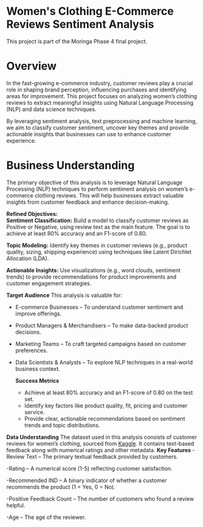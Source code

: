 # Women's Clothing E-Commerce Reviews Sentiment Analysis
This project is part of the Moringa Phase 4 final project.

# Overview
In the fast-growing e-commerce industry, customer reviews play a crucial role in shaping brand perception, influencing purchases and identifying areas for improvement. This project focuses on analyzing women’s clothing reviews to extract meaningful insights using Natural Language Processing (NLP) and data science techniques.

By leveraging sentiment analysis, text preprocessing and machine learning, we aim to classify customer sentiment, uncover key themes and provide actionable insights that businesses can use to enhance customer experience.

# Business Understanding
The primary objective of this analysis is to leverage Natural Language Processing (NLP) techniques to perform sentiment analysis on women’s e-commerce clothing reviews. This will help businesses extract valuable insights from customer feedback and enhance decision-making.

**Refined Objectives:**  
**Sentiment Classification:** Build a model to classify customer reviews as Positive or Negative, using review text as the main feature. The goal is to achieve at least 80% accuracy and an F1-score of 0.80.

**Topic Modeling:** Identify key themes in customer reviews (e.g., product quality, sizing, shipping experience) using techniques like Latent Dirichlet Allocation (LDA).

**Actionable Insights:** Use visualizations (e.g., word clouds, sentiment trends) to provide recommendations for product improvements and customer engagement strategies.

**Target Audience**
This analysis is valuable for:
- E-commerce Businesses – To understand customer sentiment and improve offerings.
- Product Managers & Merchandisers – To make data-backed product decisions.
- Marketing Teams – To craft targeted campaigns based on customer preferences.
- Data Scientists & Analysts – To explore NLP techniques in a real-world business context.

  **Success Metrics**
  - Achieve at least 80% accuracy and an F1-score of 0.80 on the test set.
  - Identify key factors like product quality, fit, pricing and customer service.
  - Provide clear, actionable recommendations based on sentiment trends and topic distributions.

**Data Understanding**
The dataset used in this analysis consists of customer reviews for women’s clothing, sourced from [Kaggle](https://www.kaggle.com/datasets/nicapotato/womens-ecommerce-clothing-reviews). It contains text-based feedback along with numerical ratings and other metadata.
  **Key Features**
  -Review Text – The primary textual feedback provided by customers.

  -Rating – A numerical score (1-5) reflecting customer satisfaction.

  -Recommended IND – A binary indicator of whether a customer recommends the product (1 = Yes, 0 = No).

  -Positive Feedback Count – The number of customers who found a review helpful.

  -Age – The age of the reviewer.
  
